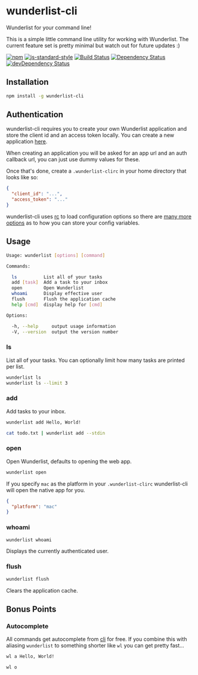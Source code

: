 # wunderlist-cli

Wunderlist for your command line!

This is a simple little command line utility for working with Wunderlist. The
current feature set is pretty minimal but watch out for future updates :)

[![npm](http://img.shields.io/npm/v/wunderlist-cli.svg?style=flat)](https://www.npmjs.com/package/wunderlist-cli)
[![js-standard-style](https://img.shields.io/badge/code%20style-standard-brightgreen.svg?style=flat)](https://github.com/feross/standard)
[![Build Status](https://travis-ci.org/wayneashleyberry/wunderlist-cli.svg)](https://travis-ci.org/wayneashleyberry/wunderlist-cli)
[![Dependency Status](https://david-dm.org/wayneashleyberry/wunderlist-cli.svg)](https://david-dm.org/wayneashleyberry/wunderlist-cli)
[![devDependency Status](https://david-dm.org/wayneashleyberry/wunderlist-cli/dev-status.svg)](https://david-dm.org/wayneashleyberry/wunderlist-cli#info=devDependencies)

## Installation

```sh
npm install -g wunderlist-cli
```

## Authentication

wunderlist-cli requires you to create your own Wunderlist application and store
the client id and an access token locally. You can create a new application
[here](https://developer.wunderlist.com/apps/new).

When creating an application you will be asked for an app url and an auth
callback url, you can just use dummy values for these.

Once that's done, create a `.wunderlist-clirc` in your home directory that
looks like so:

```json
{
  "client_id": "...",
  "access_token": "..."
}
```

wunderlist-cli uses [rc](https://www.npmjs.com/package/rc) to load
configuration options so there are [many more
options](https://www.npmjs.com/package/rc#standards) as to how you can store
your config variables.

## Usage

```sh
Usage: wunderlist [options] [command]

Commands:

  ls          List all of your tasks
  add [task]  Add a task to your inbox
  open        Open Wunderlist
  whoami      Display effective user
  flush       Flush the application cache
  help [cmd]  display help for [cmd]

Options:

  -h, --help     output usage information
  -V, --version  output the version number
```

### ls

List all of your tasks. You can optionally limit how many tasks are printed per
list.

```sh
wunderlist ls
wunderlist ls --limit 3
```

### add

Add tasks to your inbox.

```sh
wunderlist add Hello, World!
```

```sh
cat todo.txt | wunderlist add --stdin
```

### open

Open Wunderlist, defaults to opening the web app.

```sh
wunderlist open
```

If you specify `mac` as the platform in your `.wunderlist-clirc` wunderlist-cli
will open the native app for you.

```json
{
  "platform": "mac"
}
```

### whoami

```sh
wunderlist whoami
```

Displays the currently authenticated user.

### flush

```sh
wunderlist flush
```

Clears the application cache.

## Bonus Points

### Autocomplete

All commands get autocomplete from [cli](https://www.npmjs.com/package/cli) for
free. If you combine this with aliasing `wunderlist` to something shorter like
`wl` you can get pretty fast...

```sh
wl a Hello, World!
```

```sh
wl o
```

